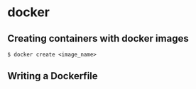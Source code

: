# docker

## Creating containers with docker images
```$ docker create <image_name>```

## Writing a Dockerfile
```
